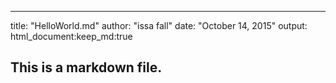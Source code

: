 ---
title: "HelloWorld.md"
author: "issa fall"
date: "October 14, 2015"
output: html_document:keep_md:true

## This is a markdown file.
